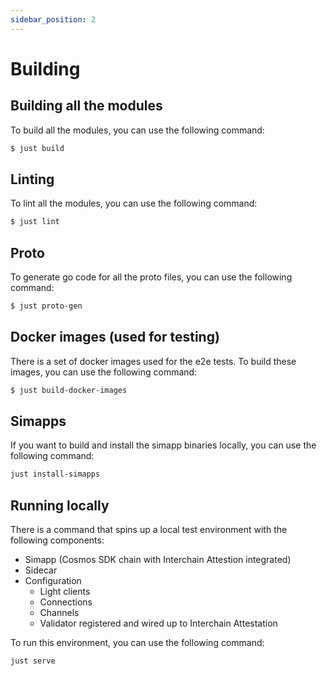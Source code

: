 ```yaml
---
sidebar_position: 2
---
```


# Building

## Building all the modules

To build all the modules, you can use the following command:

```bash
$ just build
```

## Linting

To lint all the modules, you can use the following command:

```bash
$ just lint
```

## Proto

To generate go code for all the proto files, you can use the following command:

```bash
$ just proto-gen
```

## Docker images (used for testing)

There is a set of docker images used for the e2e tests. To build these images, you can use the following command:

```bash
$ just build-docker-images
```

## Simapps

If you want to build and install the simapp binaries locally, you can use the following command:

```bash
just install-simapps
```

## Running locally

There is a command that spins up a local test environment with the following components:
* Simapp (Cosmos SDK chain with Interchain Attestion integrated)
* Sidecar
* Configuration
  * Light clients
  * Connections
  * Channels
  * Validator registered and wired up to Interchain Attestation

To run this environment, you can use the following command:
```bash
just serve
```
